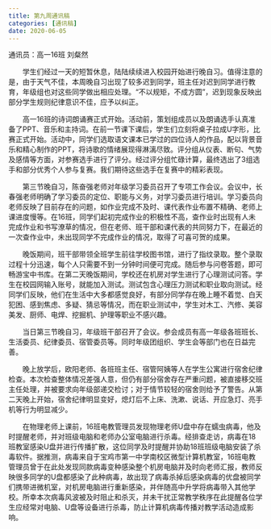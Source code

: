 ```yaml
---
title: 第九周通讯稿
categories: [通讯稿]
date: 2020-06-05
---
```


通讯员：高一16班 刘粲然

　　学生们经过一天的短暂休息，陆陆续续进入校园开始进行晚自习。值得注意的是，由于天气不佳，本周晚自习出现了较多迟到同学，班主任对迟到同学进行教育，年级组也对这些同学做出相应处理。“不以规矩，不成方圆”，迟到现象反映出部分学生规则纪律意识不佳，应予以纠正。

　　高一16班的诗词朗诵赛正式开始。活动前，策划组成员以及朗诵选手认真准备了PPT、音乐和主持词。在前一节课下课后，学生们立刻将桌子拉成U字形，比赛正式开始。活动中，同学们选取语文课本已学过的四位诗人的作品，配以背景音乐和精心制作的PPT，将诗歌的情绪展现得淋漓尽致。评分组从仪表、断句、气势及感情等方面，对参赛选手进行了评分。经过评分组忙碌计算，最终选出了3组选手和部分优秀个人参与复赛。我们期待这些选手在复赛中的精彩表现。

　　第三节晚自习，陈奋强老师对年级学习委员召开了专项工作会议。会议中，长春强老师明确了学习委员的定位、职能与义务，对学习委员进行培训。学习委员向老师反映了目前存在的问题，如作业完成不及时、课代表作业布置不精确、老师上课进度慢等。在16班，同学们起初完成作业的积极性不高，查作业时出现有人未完成作业和书写潦草的情况，但在老师、班干部和课代表的共同努力下，在最近的一次查作业中，未出现同学不完成作业的情况，取得了可喜可贺的成果。

　　晚饭期间，班干部带领全班学生前往学校图书馆，进行了指纹录取。整个录取过程十分迅速，每个人只需要不到一分钟时间便可完成。随后参与问卷答题，即可畅游宝中书库。在第二天晚饭期间，学校还在机房对学生进行了心理测试问答。学生在校园网输入账号，就能加入测试。测试包含心理压力测试和职业取向测试。经同学们反映，他们在生活中大多都感觉良好，有部分同学存在晚上睡不着觉、白天犯困、感到焦虑、多疑、猜忌等情况，而在职业测试中，学生对木工、汽修、美容美发、厨师、电焊、挖掘机、护理等职业不感兴趣。

　　当日第三节晚自习，年级班干部召开了会议。参会成员有高一年级各班班长、生活委员、纪律委员、宿管委员等。同时年级团组织、学生会等部门也在日益完善。

　　晚上放学后，欧阳老师、各班班主任、宿管阿姨等人在学生公寓进行宿舍纪律检查。本次检查整体情况差强人意，但仍有部分宿舍存在严重问题，被直接移交班主任处理，并被要求向年级部递交检讨；对于情节较轻的宿舍则给予了警告。从第二天晚上开始，宿舍纪律明显变好，熄灯后不上床、洗漱、说话、开应急灯、亮手机等行为明显减少。

　　在物理老师上课前，16班电教管理员发现物理老师U盘中存在蠕虫病毒，他及时提醒老师，并对班级电脑和老师办公室电脑进行杀毒。经排查走访，病毒在18班教室感染U盘并进行传播扩散，这位同学及时提醒并协助18班班级电脑安装了杀毒软件。据推测，病毒来自于宝鸡市第一中学南校区微型计算机教室，16班电教管理员曾于在此处发现同款病毒变种感染整个机房电脑并及时向老师汇报，教师反映很多同学的U盘都感染了此种病毒，故出现了病毒杀掉后感染病毒的优盘被同学们携带进微机室，对机房电脑进行重新感染，并伴随高中升学将病毒带入其他学校。所幸本次病毒风波被及时阻止和杀灭，并未干扰正常教学秩序在此提醒各位学生应经常对电脑、U盘等设备进行杀毒，防止计算机病毒传播对教学活动造成影响。
